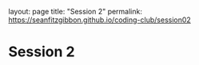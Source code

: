 layout: page
title: "Session 2"
permalink: https://seanfitzgibbon.github.io/coding-club/session02

# Session 2